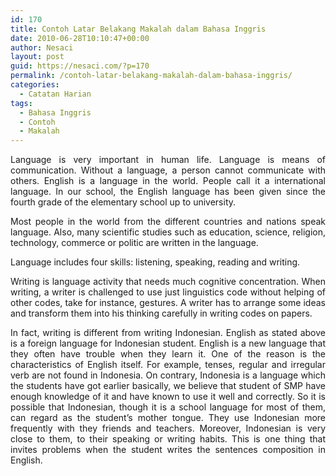 ```yaml
---
id: 170
title: Contoh Latar Belakang Makalah dalam Bahasa Inggris
date: 2010-06-28T10:10:47+00:00
author: Nesaci
layout: post
guid: https://nesaci.com/?p=170
permalink: /contoh-latar-belakang-makalah-dalam-bahasa-inggris/
categories:
  - Catatan Harian
tags:
  - Bahasa Inggris
  - Contoh
  - Makalah
---
```

<p style="text-align: justify;">
  Language is very important in human life. Language is means of communication. Without a language, a person cannot communicate with others. English is a language in the world. People call it a international language. In our school, the English language has been given since the fourth grade of the elementary school up to university.
</p>

<p style="text-align: justify;">
  Most people in the world from the different countries and nations speak language. Also, many scientific studies such as education, science, religion, technology, commerce or politic are written in the language.
</p>

<p style="text-align: justify;">
  Language includes four skills: listening, speaking, reading and writing.
</p>

<p style="text-align: justify;">
  Writing is language activity that needs much cognitive concentration. When writing, a writer is challenged to use just linguistics code without helping of other codes, take for instance, gestures. A writer has to arrange some ideas and transform them into his thinking carefully in writing codes on papers.
</p>

<p style="text-align: justify;">
  In fact, writing is different from writing Indonesian. English as stated above is a foreign language for Indonesian student. English is a new language that they often have trouble when they learn it. One of the reason is the characteristics of English itself. For example, tenses, regular and irregular verb are not found in Indonesia. On contrary, Indonesia is a language which the students have got earlier basically, we believe that student of SMP have enough knowledge of it and have known to use it well and correctly. So it is possible that Indonesian, though it is a school language for most of them, can regard as the student’s mother tongue. They use Indonesian more frequently with they friends and teachers. Moreover, Indonesian is very close to them, to their speaking or writing habits. This is one thing that invites problems when the student writes the sentences composition in English.
</p>